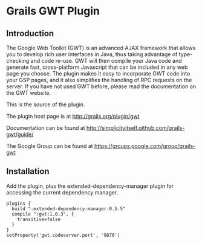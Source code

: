 # Grails GWT Plugin

## Introduction

The Google Web Toolkit (GWT) is an advanced AJAX framework that allows you to develop rich user interfaces in Java, thus taking advantage of type-checking and code re-use. GWT will then compile your Java code and generate fast, cross-platform Javascript that can be included in any web page you choose.
The plugin makes it easy to incorporate GWT code into your GSP pages, and it also simplifies the handling of RPC requests on the server. If you have not used GWT before, please read the documentation on the GWT website.


This is the source of the plugin.

The plugin host page is at http://grails.org/plugin/gwt

Documentation can be found at http://simplicityitself.github.com/grails-gwt/guide/

The Google Group can be found at https://groups.google.com/group/grails-gwt


## Installation

Add the plugin, plus the extended-dependency-manager plugin for accessing the current dependency manager.

```
plugins {
  build ":extended-dependency-manager:0.5.5"
  compile ":gwt:1.0.3", {
    transitive=false
  }
}
setProperty('gwt.codeserver.port', '9876')
```
